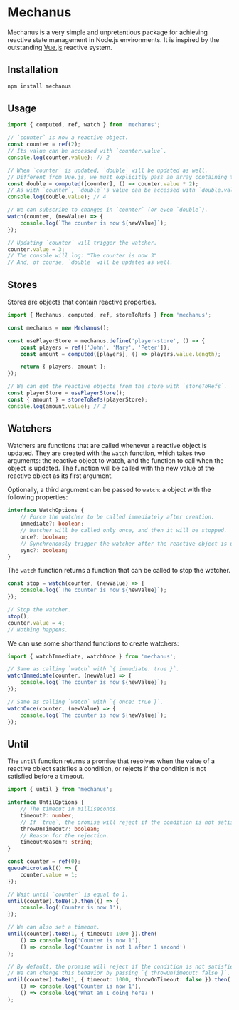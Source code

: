 # Mechanus
Mechanus is a very simple and unpretentious package for achieving reactive state management in Node.js environments. It is inspired by the outstanding [Vue.js](https://vuejs.org/guide/essentials/reactivity-fundamentals.html#ref) reactive system.

## Installation
```bash
npm install mechanus
```

## Usage
```typescript
import { computed, ref, watch } from 'mechanus';

// `counter` is now a reactive object.
const counter = ref(2);
// Its value can be accessed with `counter.value`.
console.log(counter.value); // 2

// When `counter` is updated, `double` will be updated as well.
// Different from Vue.js, we must explicitly pass an array containing the reactive objects.
const double = computed([counter], () => counter.value * 2);
// As with `counter`, `double`'s value can be accessed with `double.value`.
console.log(double.value); // 4

// We can subscribe to changes in `counter` (or even `double`).
watch(counter, (newValue) => {
    console.log(`The counter is now ${newValue}`);
});

// Updating `counter` will trigger the watcher.
counter.value = 3;
// The console will log: "The counter is now 3"
// And, of course, `double` will be updated as well.
```

## Stores
Stores are objects that contain reactive properties.

```typescript
import { Mechanus, computed, ref, storeToRefs } from 'mechanus';

const mechanus = new Mechanus();

const usePlayerStore = mechanus.define('player-store', () => {
    const players = ref(['John', 'Mary', 'Peter']);
    const amount = computed([players], () => players.value.length);

    return { players, amount };
});

// We can get the reactive objects from the store with `storeToRefs`.
const playerStore = usePlayerStore();
const { amount } = storeToRefs(playerStore);
console.log(amount.value); // 3
```

## Watchers
Watchers are functions that are called whenever a reactive object is updated. They are created with the `watch` function, which takes two arguments: the reactive object to watch, and the function to call when the object is updated. The function will be called with the new value of the reactive object as its first argument.

Optionally, a third argument can be passed to `watch`: a object with the following properties:
```typescript
interface WatchOptions {
    // Force the watcher to be called immediately after creation.
    immediate?: boolean;
    // Watcher will be called only once, and then it will be stopped.
    once?: boolean;
    // Synchronously trigger the watcher after the reactive object is updated.
    sync?: boolean;
}
```

The `watch` function returns a function that can be called to stop the watcher.
```typescript
const stop = watch(counter, (newValue) => {
    console.log(`The counter is now ${newValue}`);
});

// Stop the watcher.
stop();
counter.value = 4;
// Nothing happens.
```

We can use some shorthand functions to create watchers:
```typescript
import { watchImmediate, watchOnce } from 'mechanus';

// Same as calling `watch` with `{ immediate: true }`.
watchImmediate(counter, (newValue) => {
    console.log(`The counter is now ${newValue}`);
});

// Same as calling `watch` with `{ once: true }`.
watchOnce(counter, (newValue) => {
    console.log(`The counter is now ${newValue}`);
});
```

## Until
The `until` function returns a promise that resolves when the value of a reactive object satisfies a condition, or rejects if the condition is not satisfied before a timeout.

```typescript
import { until } from 'mechanus';

interface UntilOptions {
    // The timeout in milliseconds.
    timeout?: number;
    // If `true`, the promise will reject if the condition is not satisfied before the timeout.
    throwOnTimeout?: boolean;
    // Reason for the rejection.
    timeoutReason?: string;
}

const counter = ref(0);
queueMicrotask(() => {
    counter.value = 1;
});

// Wait until `counter` is equal to 1.
until(counter).toBe(1).then(() => {
    console.log('Counter is now 1');
});

// We can also set a timeout.
until(counter).toBe(1, { timeout: 1000 }).then(
    () => console.log('Counter is now 1'),
    () => console.log('Counter is not 1 after 1 second')
);

// By default, the promise will reject if the condition is not satisfied before the timeout.
// We can change this behavior by passing `{ throwOnTimeout: false }`.
until(counter).toBe(1, { timeout: 1000, throwOnTimeout: false }).then(
    () => console.log('Counter is now 1'),
    () => console.log('What am I doing here?')
);
```
